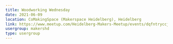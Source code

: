 ```yaml
---
title: Woodworking Wednesday
date: 2021-06-09
location: CoMakingSpace (Makerspace Heidelberg), Heidelberg
link: https://www.meetup.com/Heidelberg-Makers-Meetup/events/dqfntryccjbmb/
usergroup: makershd
type: usergroup
---
```

